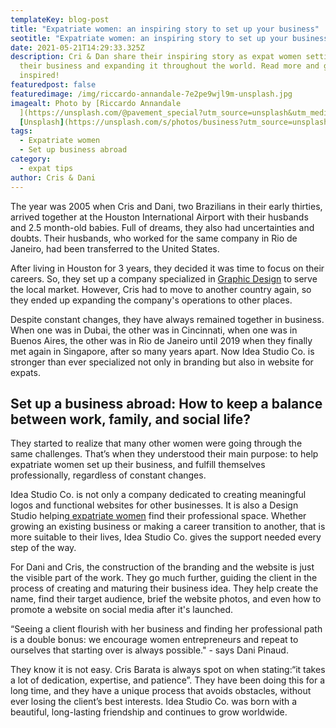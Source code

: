 ```yaml
---
templateKey: blog-post
title: "Expatriate women: an inspiring story to set up your business"
seotitle: "Expatriate women: an inspiring story to set up your business"
date: 2021-05-21T14:29:33.325Z
description: Cri & Dan share their inspiring story as expat women setting up
  their business and expanding it throughout the world. Read more and get
  inspired!
featuredpost: false
featuredimage: /img/riccardo-annandale-7e2pe9wjl9m-unsplash.jpg
imagealt: Photo by [Riccardo Annandale
  ](https://unsplash.com/@pavement_special?utm_source=unsplash&utm_medium=referral&utm_content=creditCopyText)on
  [Unsplash](https://unsplash.com/s/photos/business?utm_source=unsplash&utm_medium=referral&utm_content=creditCopyText)
tags:
  - Expatriate women
  - Set up business abroad
category:
  - expat tips
author: Cris & Dani
---
```

The year was 2005 when Cris and Dani, two Brazilians in their early thirties, arrived together at the Houston International Airport with their husbands and 2.5 month-old babies. Full of dreams, they also had uncertainties and doubts. Their husbands, who worked for the same company in Rio de Janeiro, had been transferred to the United States.

After living in Houston for 3 years, they decided it was time to focus on their careers. So, they set up a company specialized in [Graphic Design](www.ideastudioco.com) to serve the local market. However, Cris had to move to another country again, so they ended up expanding the company's operations to other places.

Despite constant changes, they have always remained together in business. When one was in Dubai, the other was in Cincinnati, when one was in Buenos Aires, the other was in Rio de Janeiro until 2019 when they finally met again in Singapore, after so many years apart. Now Idea Studio Co. is stronger than ever specialized not only in branding but also in website for expats.

## Set up a business abroad: How to keep a balance between work, family, and social life?

They started to realize that many other women were going through the same challenges. That’s when they understood their main purpose: to help expatriate women set up their business, and fulfill themselves professionally, regardless of constant changes.

Idea Studio Co. is not only a company dedicated to creating meaningful logos and functional websites for other businesses. It is also a Design Studio helping[ expatriate women](https://www.thexpatmagazine.com/blog/2019-06-20-expat-women-–-opportunity-or-disadvantage) find their professional space. Whether growing an existing business or making a career transition to another, that is more suitable to their lives, Idea Studio Co. gives the support needed every step of the way.

For Dani and Cris, the construction of the branding and the website is just the visible part of the work. They go much further, guiding the client in the process of creating and maturing their business idea. They help create the name, find their target audience, brief the website photos, and even how to promote a website on social media after it's launched.

“Seeing a client flourish with her business and finding her professional path is a double bonus: we encourage women entrepreneurs and repeat to ourselves that starting over is always possible." - says Dani Pinaud.

They know it is not easy. Cris Barata is always spot on when stating:“it takes a lot of dedication, expertise, and patience”. They have been doing this for a long time, and they have a unique process that avoids obstacles, without ever losing the client’s best interests. Idea Studio Co. was born with a beautiful, long-lasting friendship and continues to grow worldwide.